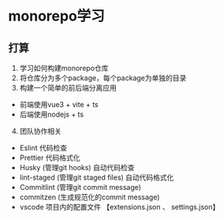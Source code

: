 <!--
 * @Author: zequan.wu
 * @Date: 2024-05-08 10:57:41
 * @LastEditors: zequan.wu
 * @LastEditTime: 2024-05-08 11:19:19
 * @FilePath: \monorepo-study\README.md
 * @Description: 
 * 
-->
# monorepo学习

## 打算
1. 学习如何构建monorepo仓库
2. 将仓库分为多个package，每个package为单独的目录
3. 构建一个简单的前后端分离应用
  - 前端使用vue3 + vite + ts
  - 后端使用nodejs + ts
4. 团队协作相关
  - Eslint 代码检查
  - Prettier 代码格式化
  - Husky (管理git hooks) 自动代码检查
  - lint-staged (管理git staged files) 自动代码格式化
  - Commitlint (管理git commit message)
  - commitzen (生成规范化的commit message)
  - vscode 项目内的配置文件 【extensions.json 、 settings.json】